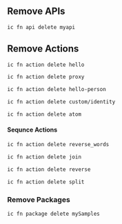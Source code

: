 <!--
#
# Licensed to the Apache Software Foundation (ASF) under one or more
# contributor license agreements.  See the NOTICE file distributed with
# this work for additional information regarding copyright ownership.
# The ASF licenses this file to You under the Apache License, Version 2.0
# (the "License"); you may not use this file except in compliance with
# the License.  You may obtain a copy of the License at
#
#     http://www.apache.org/licenses/LICENSE-2.0
#
# Unless required by applicable law or agreed to in writing, software
# distributed under the License is distributed on an "AS IS" BASIS,
# WITHOUT WARRANTIES OR CONDITIONS OF ANY KIND, either express or implied.
# See the License for the specific language governing permissions and
# limitations under the License.
#
-->

## Remove APIs

```bash
ic fn api delete myapi
```

## Remove Actions

```bash
ic fn action delete hello
```
```bash
ic fn action delete proxy
```
```bash
ic fn action delete hello-person
```
```bash
ic fn action delete custom/identity
```
```bash
ic fn action delete atom
```

#### Sequnce Actions

```bash
ic fn action delete reverse_words
```
```bash
ic fn action delete join
```
```bash
ic fn action delete reverse
```
```bash
ic fn action delete split
```

### Remove Packages

```bash
ic fn package delete mySamples
```



